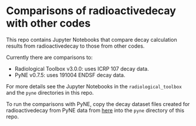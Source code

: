 ﻿# Comparisons of radioactivedecay with other codes

This repo contains Jupyter Notebooks that compare decay calculation results
from radioactivedecay to those from other codes.

Currently there are comparisons to:

- Radiological Toolbox v3.0.0: uses ICRP 107 decay data.
- PyNE v0.7.5: uses 191004 ENDSF decay data.

For more details see the Jupyter Notebooks in the ``radiological_toolbox`` and
the ``pyne`` directories in this repo.

To run the comparisons with PyNE, copy the decay dataset files created for
radioactivedecay from PyNE data from
[here](https://github.com/radioactivedecay/datasets/tree/main/pyne) into the
``pyne`` directory of this repo.
